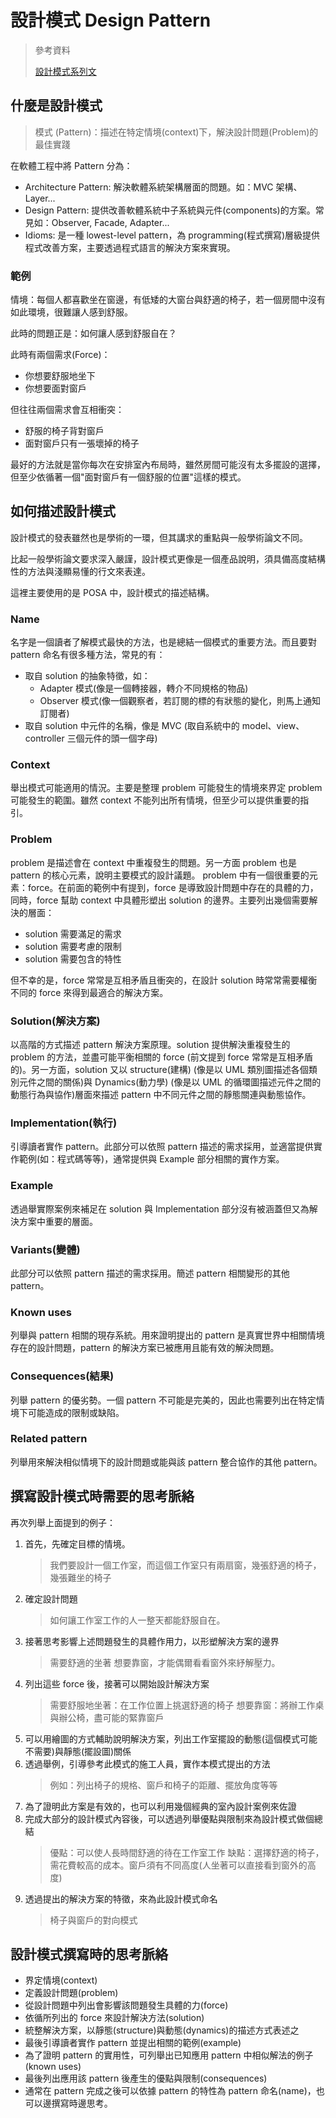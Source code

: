# 設計模式 Design Pattern

> 參考資料
>
> [設計模式系列文](https://kimlin20011.medium.com/%E4%BB%80%E9%BA%BC%E6%98%AF%E8%A8%AD%E8%A8%88%E6%A8%A1%E5%BC%8F-design-pattern-%E8%A8%AD%E8%A8%88%E6%A8%A1%E5%BC%8F%E7%B3%BB%E5%88%97%E6%96%87-%E4%B8%8A-5988dacfda4a)

## 什麼是設計模式

> 模式 (Pattern)：描述在特定情境(context)下，解決設計問題(Problem)的最佳實踐

在軟體工程中將 Pattern 分為：

- Architecture Pattern: 解決軟體系統架構層面的問題。如：MVC 架構、Layer...
- Design Pattern: 提供改善軟體系統中子系統與元件(components)的方案。常見如：Observer, Facade, Adapter...
- Idioms: 是一種 lowest-level pattern，為 programming(程式撰寫)層級提供程式改善方案，主要透過程式語言的解決方案來實現。

### 範例

情境：每個人都喜歡坐在窗邊，有低矮的大窗台與舒適的椅子，若一個房間中沒有如此環境，很難讓人感到舒服。

此時的問題正是：如何讓人感到舒服自在？

此時有兩個需求(Force)：

- 你想要舒服地坐下
- 你想要面對窗戶

但往往兩個需求會互相衝突：

- 舒服的椅子背對窗戶
- 面對窗戶只有一張壞掉的椅子

最好的方法就是當你每次在安排室內布局時，雖然房間可能沒有太多擺設的選擇，但至少依循著一個"面對窗戶有一個舒服的位置"這樣的模式。

## 如何描述設計模式

設計模式的發表雖然也是學術的一環，但其講求的重點與一般學術論文不同。

比起一般學術論文要求深入嚴謹，設計模式更像是一個產品說明，須具備高度結構性的方法與淺顯易懂的行文來表達。

這裡主要使用的是 POSA 中，設計模式的描述結構。

### Name

名字是一個讀者了解模式最快的方法，也是總結一個模式的重要方法。而且要對 pattern 命名有很多種方法，常見的有：

- 取自 solution 的抽象特徵，如：
  - Adapter 模式(像是一個轉接器，轉介不同規格的物品)
  - Observer 模式(像一個觀察者，若訂閱的標的有狀態的變化，則馬上通知訂閱者)
- 取自 solution 中元件的名稱，像是 MVC (取自系統中的 model、view、controller 三個元件的頭一個字母)

### Context

舉出模式可能適用的情況。主要是整理 problem 可能發生的情境來界定 problem 可能發生的範圍。雖然 context 不能列出所有情境，但至少可以提供重要的指引。

### Problem

problem 是描述會在 context 中重複發生的問題。另一方面 problem 也是 pattern 的核心元素，說明主要模式的設計議題。
problem 中有一個很重要的元素：force。在前面的範例中有提到，force 是導致設計問題中存在的具體的力，同時，force 幫助 context 中具體形塑出 solution 的邊界。主要列出幾個需要解決的層面：

- solution 需要滿足的需求
- solution 需要考慮的限制
- solution 需要包含的特性

但不幸的是，force 常常是互相矛盾且衝突的，在設計 solution 時常常需要權衡不同的 force 來得到最適合的解決方案。

### Solution(解決方案)

以高階的方式描述 pattern 解決方案原理。solution 提供解決重複發生的 problem 的方法，並盡可能平衡相關的 force (前文提到 force 常常是互相矛盾的)。另一方面，solution 又以 structure(建構) (像是以 UML 類別圖描述各個類別元件之間的關係)與 Dynamics(動力學) (像是以 UML 的循環圖描述元件之間的動態行為與協作)層面來描述 pattern 中不同元件之間的靜態關連與動態協作。

### Implementation(執行)

引導讀者實作 pattern。此部分可以依照 pattern 描述的需求採用，並適當提供實作範例(如：程式碼等等)，通常提供與 Example 部分相關的實作方案。

### Example

透過舉實際案例來補足在 solution 與 Implementation 部分沒有被涵蓋但又為解決方案中重要的層面。

### Variants(變體)

此部分可以依照 pattern 描述的需求採用。簡述 pattern 相關變形的其他 pattern。

### Known uses

列舉與 pattern 相關的現存系統。用來證明提出的 pattern 是真實世界中相關情境存在的設計問題，pattern 的解決方案已被應用且能有效的解決問題。

### Consequences(結果)

列舉 pattern 的優劣勢。一個 pattern 不可能是完美的，因此也需要列出在特定情境下可能造成的限制或缺陷。

### Related pattern

列舉用來解決相似情境下的設計問題或能與該 pattern 整合協作的其他 pattern。

## 撰寫設計模式時需要的思考脈絡

再次列舉上面提到的例子：

1. 首先，先確定目標的情境。
   > 我們要設計一個工作室，而這個工作室只有兩扇窗，幾張舒適的椅子，幾張難坐的椅子
2. 確定設計問題
   > 如何讓工作室工作的人一整天都能舒服自在。
3. 接著思考影響上述問題發生的具體作用力，以形塑解決方案的邊界
   > 需要舒適的坐著
   > 想要靠窗，才能偶爾看看窗外來紓解壓力。
4. 列出這些 force 後，接著可以開始設計解決方案
   > 需要舒服地坐著：在工作位置上挑選舒適的椅子
   > 想要靠窗：將辦工作桌與辦公椅，盡可能的緊靠窗戶
5. 可以用繪圖的方式輔助說明解決方案，列出工作室擺設的動態(這個模式可能不需要)與靜態(擺設圖)關係
6. 透過舉例，引導參考此模式的施工人員，實作本模式提出的方法
   > 例如：列出椅子的規格、窗戶和椅子的距離、擺放角度等等
7. 為了證明此方案是有效的，也可以利用幾個經典的室內設計案例來佐證
8. 完成大部分的設計模式內容後，可以透過列舉優點與限制來為設計模式做個總結
   > 優點：可以使人長時間舒適的待在工作室工作
   > 缺點：選擇舒適的椅子，需花費較高的成本。窗戶須有不同高度(人坐著可以直接看到窗外的高度)
9. 透過提出的解決方案的特徵，來為此設計模式命名
   > 椅子與窗戶的對向模式

## 設計模式撰寫時的思考脈絡

- 界定情境(context)
- 定義設計問題(problem)
- 從設計問題中列出會影響該問題發生具體的力(force)
- 依循所列出的 force 來設計解決方法(solution)
- 統整解決方案，以靜態(structure)與動態(dynamics)的描述方式表述之
- 最後引導讀者實作 pattern 並提出相關的範例(example)
- 為了證明 pattern 的實用性，可列舉出已知應用 pattern 中相似解法的例子(known uses)
- 最後列出應用該 pattern 後產生的優點與限制(consequences)
- 通常在 pattern 完成之後可以依據 pattern 的特性為 pattern 命名(name)，也可以邊撰寫時邊思考。
